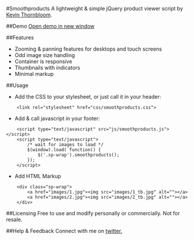 #Smoothproducts
A lightweight & simple jQuery product viewer script by <a href="http://kthornbloom.com">Kevin Thornbloom</a>.


##Demo
<a href="http://kthornbloom.com/smoothproducts" target="_blank">Open demo in new window</a>

##Features

- Zooming & panning features for desktops and touch screens
- Odd image size handling
- Container is responsive
- Thumbnails with indicators
- Minimal markup

##Usage

- Add the CSS to your stylesheet, or just call it in your header:

```
	<link rel="stylesheet" href="css/smoothproducts.css">
```
- Add & call javascript in your footer:

```
	<script type="text/javascript" src="js/smoothproducts.js"></script>
	<script type="text/javascript">
        /* wait for images to load */
        $(window).load( function() {
            $('.sp-wrap').smoothproducts();
        });
    </script>
```
- Add HTML Markup

```
	<div class="sp-wrap">
		<a href="images/1.jpg"><img src="images/1_tb.jpg" alt=""></a>
		<a href="images/2.jpg"><img src="images/2_tb.jpg" alt=""></a>
	</div>
```


##Licensing
Free to use and modify personally or commercially. Not for resale. 

##Help & Feedback
Connect with me on <a href="https://twitter.com/kthornbloom" target="_blank">twitter.</a>

